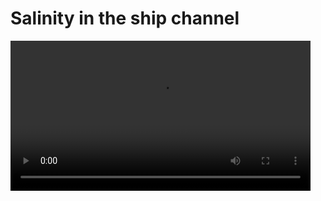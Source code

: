 # Salinity in the ship channel 
<video allow="fullscreen" frameBorder="0" style="width:50vw" controls controlsList="nodownload" ><source src="https://renc.osn.xsede.org/ees210015-bucket01/img/video/mb_salt_ship.mp4" /></video>
